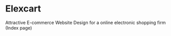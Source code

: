 # Elexcart
Attractive E-commerce Website Design  for a online electronic shopping firm (Index page)
